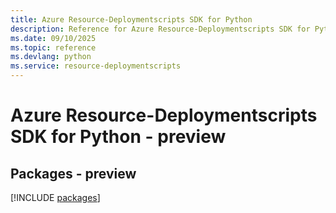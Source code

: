 ```yaml
---
title: Azure Resource-Deploymentscripts SDK for Python
description: Reference for Azure Resource-Deploymentscripts SDK for Python
ms.date: 09/10/2025
ms.topic: reference
ms.devlang: python
ms.service: resource-deploymentscripts
---
```

# Azure Resource-Deploymentscripts SDK for Python - preview
## Packages - preview
[!INCLUDE [packages](resource-deploymentscripts-index.md)]
